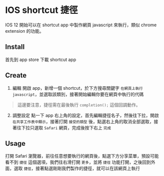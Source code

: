 # IOS shortcut 捷徑

IOS 12 開始可以在 shortcut app 中製作網頁 javascript 來執行，類似 chrome extension 的功能。


## Install

首先到 app store 下載 shortcut app


## Create

1. 編輯
開啟 app，新增一個 shortcut，於下方搜尋關鍵字 `在網頁上執行javascript`，並選取該類別，接著開始編輯你要在網頁中執行的代碼

> 這邊要注意，捷徑需在最後執行 `completion();` 這個回調動作。

2. 調整設定
點一下 app 右上角的設定，首先編輯捷徑名子，然後往下拉，開啟 `在共享工作表中顯示`，接著打開 `接受的類型` 後，點選右上角的取消全部選取，接著往下拉只選取 `Safari` 網頁，完成後按下右上 `完成`


## Usage

打開 Safari 瀏覽器，前往任意想要執行的網頁後，點選下方分享菜單，預設可能看不到 `捷徑` 這個選項，我們往右滑打開 `更多`，並將 `捷徑` 功能打開，之後回到外面，選取 `捷徑`，接著點選剛剛我們製作的捷徑，就可以在該網頁上執行

